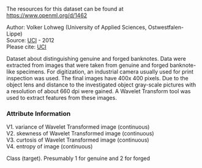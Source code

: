 The resources for this dataset can be found at https://www.openml.org/d/1462

Author: Volker Lohweg (University of Applied Sciences, Ostwestfalen-Lippe)  
Source: [UCI](https://archive.ics.uci.edu/ml/datasets/banknote+authentication) - 2012  
Please cite: [UCI](https://archive.ics.uci.edu/ml/citation_policy.html) 

Dataset about distinguishing genuine and forged banknotes. Data were extracted from images that were taken from genuine and forged banknote-like specimens. For digitization, an industrial camera usually used for print inspection was used. The final images have 400x 400 pixels. Due to the object lens and distance to the investigated object gray-scale pictures with a resolution of about 660 dpi were gained. A Wavelet Transform tool was used to extract features from these images.

### Attribute Information  

V1. variance of Wavelet Transformed image (continuous)  
V2. skewness of Wavelet Transformed image (continuous)  
V3. curtosis of Wavelet Transformed image (continuous)  
V4. entropy of image (continuous)  

Class (target). Presumably 1 for genuine and 2 for forged